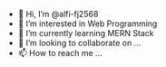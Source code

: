 - 👋 Hi, I’m @alfi-fj2568
- 👀 I’m interested in Web Programming
- 🌱 I’m currently learning MERN Stack
- 💞️ I’m looking to collaborate on ...
- 📫 How to reach me ...

<!---
alfi-fj2568/alfi-fj2568 is a ✨ special ✨ repository because its `README.md` (this file) appears on your GitHub profile.
You can click the Preview link to take a look at your changes.
--->
